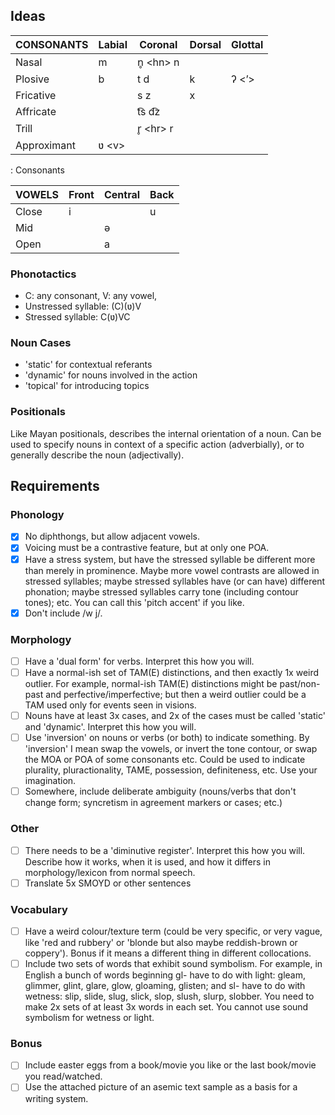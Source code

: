 ## Ideas

| CONSONANTS  | Labial  | Coronal    | Dorsal | Glottal |
| ---         | ---     | ---        | ---    | ---     |
| Nasal       | m       | n̥ \<hn\> n |        |         |
| Plosive     | b       | t d        | k      | ʔ \<ʼ\> |
| Fricative   |         | s z        | x      |         |
| Affricate   |         | t͡s d͡z      |        |         |
| Trill       |         | r̥ \<hr\> r |        |         |
| Approximant | ʋ \<v\> |            |        |         |
: Consonants

| VOWELS | Front | Central | Back |
| ---    | ---   | ---     | ---  |
| Close  | i     |         | u    |
| Mid    |       | ə       |      |
| Open   |       | a       |      |

### Phonotactics

- C: any consonant, V: any vowel,
- Unstressed syllable: (C)(ʋ)V
- Stressed syllable: C(ʋ)VC

### Noun Cases

- 'static' for contextual referants
- 'dynamic' for nouns involved in the action
- 'topical' for introducing topics

### Positionals

Like Mayan positionals, describes the internal orientation of a noun.  Can be used to specify nouns in context of a specific action (adverbially), or to generally describe the noun (adjectivally).

## Requirements

### Phonology

- [x] No diphthongs, but allow adjacent vowels.
- [x] Voicing must be a contrastive feature, but at only one POA.
- [x] Have a stress system, but have the stressed syllable be different more than merely in prominence. Maybe more vowel contrasts are allowed in stressed syllables; maybe stressed syllables have (or can have) different phonation; maybe stressed syllables carry tone (including contour tones); etc. You can call this 'pitch accent' if you like.
- [x] Don't include /w j/.

### Morphology

- [ ] Have a 'dual form' for verbs. Interpret this how you will.
- [ ] Have a normal-ish set of TAM(E) distinctions, and then exactly 1x weird outlier. For example, normal-ish TAM(E) distinctions might be past/non-past and perfective/imperfective; but then a weird outlier could be a TAM used only for events seen in visions.
- [ ] Nouns have at least 3x cases, and 2x of the cases must be called 'static' and 'dynamic'. Interpret this how you will.
- [ ] Use 'inversion' on nouns or verbs (or both) to indicate something. By 'inversion' I mean swap the vowels, or invert the tone contour, or swap the MOA or POA of some consonants etc. Could be used to indicate plurality, pluractionality, TAME, possession, definiteness, etc. Use your imagination.
- [ ] Somewhere, include deliberate ambiguity (nouns/verbs that don't change form; syncretism in agreement markers or cases; etc.)

### Other

- [ ] There needs to be a 'diminutive register'. Interpret this how you will. Describe how it works, when it is used, and how it differs in morphology/lexicon from normal speech.
- [ ] Translate 5x SMOYD or other sentences

### Vocabulary

- [ ] Have a weird colour/texture term (could be very specific, or very vague, like 'red and rubbery' or 'blonde but also maybe reddish-brown or coppery'). Bonus if it means a different thing in different collocations.
- [ ] Include two sets of words that exhibit sound symbolism. For example, in English a bunch of words beginning gl- have to do with light: gleam, glimmer, glint, glare, glow, gloaming, glisten; and sl- have to do with wetness: slip, slide, slug, slick, slop, slush, slurp, slobber. You need to make 2x sets of at least 3x words in each set. You cannot use sound symbolism for wetness or light.

### Bonus

- [ ] Include easter eggs from a book/movie you like or the last book/movie you read/watched.
- [ ] Use the attached picture of an asemic text sample as a basis for a writing system.
